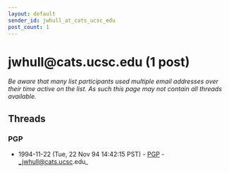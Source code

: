 ```yaml
---
layout: default
sender_id: jwhull_at_cats_ucsc_edu
post_count: 1
---
```


# jwhull<span>@</span>cats.ucsc.edu (1 post)

_Be aware that many list participants used multiple email addresses over their time active on the list. As such this page may not contain all threads available._

## Threads

### PGP
+ 1994-11-22 (Tue, 22 Nov 94 14:42:15 PST) - [PGP](/archive/1994/11/5fcba1d2928e798ba4077cc4bb8dbaa5415a048d21df6d899ad2da152b803032) - _jwhull@cats.ucsc.edu_

